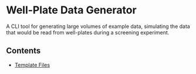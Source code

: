 # Well-Plate Data Generator

A CLI tool for generating large volumes of example data, simulating the data that would be read from well-plates during 
a screening experiment. 

## Contents 

- [Template Files](template-file/index.md)
